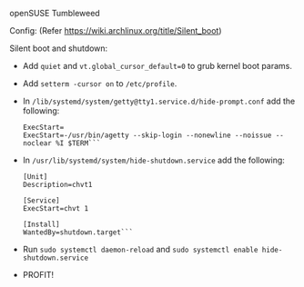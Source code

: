 openSUSE Tumbleweed

Config: (Refer https://wiki.archlinux.org/title/Silent_boot)

Silent boot and shutdown:

- Add `quiet` and `vt.global_cursor_default=0` to grub kernel boot params.
  
- Add `setterm -cursor on` to `/etc/profile`.
  
- In `/lib/systemd/system/getty@tty1.service.d/hide-prompt.conf` add the following:
  
  ```[Service]
  ExecStart=
  ExecStart=-/usr/bin/agetty --skip-login --nonewline --noissue --noclear %I $TERM```
  
- In `/usr/lib/systemd/system/hide-shutdown.service` add the following:
  
  ```
  [Unit]
  Description=chvt1

  [Service]
  ExecStart=chvt 1

  [Install]
  WantedBy=shutdown.target```

- Run `sudo systemctl daemon-reload` and `sudo systemctl enable hide-shutdown.service`

- PROFIT!
  
